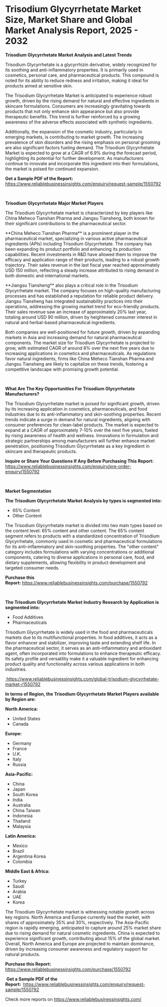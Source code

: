 <p><h1>Trisodium Glycyrrhetate Market Size, Market Share and Global Market Analysis Report, 2025 - 2032</h1></p><p><strong>Trisodium Glycyrrhetate Market Analysis and Latest Trends</strong></p>
<p><p>Trisodium Glycyrrhetate is a glycyrrhizin derivative, widely recognized for its soothing and anti-inflammatory properties. It is primarily used in cosmetics, personal care, and pharmaceutical products. This compound is noted for its ability to reduce redness and irritation, making it ideal for products aimed at sensitive skin.</p><p>The Trisodium Glycyrrhetate Market is anticipated to experience robust growth, driven by the rising demand for natural and effective ingredients in skincare formulations. Consumers are increasingly gravitating towards products that not only enhance skin appearance but also provide therapeutic benefits. This trend is further reinforced by a growing awareness of the adverse effects associated with synthetic ingredients.</p><p>Additionally, the expansion of the cosmetic industry, particularly in emerging markets, is contributing to market growth. The increasing prevalence of skin disorders and the rising emphasis on personal grooming are also significant factors fueling demand. The Trisodium Glycyrrhetate Market is expected to grow at a CAGR of 6.9% during the forecast period, highlighting its potential for further development. As manufacturers continue to innovate and incorporate this ingredient into their formulations, the market is poised for continued expansion.</p></p>
<p><strong>Get a Sample PDF of the Report:&nbsp;</strong> <a href="https://www.reliablebusinessinsights.com/enquiry/request-sample/1550792?utm_campaign=2734&utm_medium=2&utm_source=Github&utm_content=ia&utm_term=02042025&utm_id=trisodium-glycyrrhetate">https://www.reliablebusinessinsights.com/enquiry/request-sample/1550792</a></p>
<p>&nbsp;</p>
<p><strong>Trisodium Glycyrrhetate Major Market Players</strong></p>
<p><p>The Trisodium Glycyrrhetate market is characterized by key players like China Meheco Tianshan Pharma and Jiangsu Tiansheng, both known for their significant contributions to the pharmaceutical sector.</p><p>**China Meheco Tianshan Pharma** is a prominent player in the pharmaceutical market, specializing in various active pharmaceutical ingredients (APIs) including Trisodium Glycyrrhetate. The company has been expanding its product portfolio and enhancing its production capabilities. Recent investments in R&D have allowed them to improve the efficacy and application range of their products, leading to a robust growth trajectory. Their sales revenue in the last fiscal year reached approximately USD 150 million, reflecting a steady increase attributed to rising demand in both domestic and international markets.</p><p>**Jiangsu Tiansheng** also plays a critical role in the Trisodium Glycyrrhetate market. The company focuses on high-quality manufacturing processes and has established a reputation for reliable product delivery. Jiangsu Tiansheng has integrated sustainability practices into their operations, addressing the growing market trend for eco-friendly products. Their sales revenue saw an increase of approximately 20% last year, totaling around USD 90 million, driven by heightened consumer interest in natural and herbal-based pharmaceutical ingredients. </p><p>Both companies are well-positioned for future growth, driven by expanding markets in Asia and increasing demand for natural pharmaceutical components. The market size for Trisodium Glycyrrhetate is projected to grow, with estimated CAGR of around 8% over the next five years due to increasing applications in cosmetics and pharmaceuticals. As regulations favor natural ingredients, firms like China Meheco Tianshan Pharma and Jiangsu Tiansheng are likely to capitalize on these trends, fostering a competitive landscape with promising growth potential.</p></p>
<p>&nbsp;</p>
<p><strong>What Are The Key Opportunities For Trisodium Glycyrrhetate Manufacturers?</strong></p>
<p><p>The Trisodium Glycyrrhetate market is poised for significant growth, driven by its increasing application in cosmetics, pharmaceuticals, and food industries due to its anti-inflammatory and skin-soothing properties. Recent trends indicate a surge in demand for natural ingredients, aligning with consumer preferences for clean-label products. The market is expected to expand at a CAGR of approximately 7-10% over the next five years, fueled by rising awareness of health and wellness. Innovations in formulation and strategic partnerships among manufacturers will further enhance market penetration, positioning Trisodium Glycyrrhetate as a key ingredient in skincare and therapeutic products.</p></p>
<p><strong>Inquire or Share Your Questions If Any Before Purchasing This Report:</strong> <a href="https://www.reliablebusinessinsights.com/enquiry/pre-order-enquiry/1550792?utm_campaign=2734&utm_medium=2&utm_source=Github&utm_content=ia&utm_term=02042025&utm_id=trisodium-glycyrrhetate">https://www.reliablebusinessinsights.com/enquiry/pre-order-enquiry/1550792</a></p>
<p>&nbsp;</p>
<p><strong>Market Segmentation</strong></p>
<p><strong>The Trisodium Glycyrrhetate Market Analysis by types is segmented into:</strong></p>
<p><ul><li>65% Content</li><li>Other Content</li></ul></p>
<p><p>The Trisodium Glycyrrhetate market is divided into two main types based on the content level: 65% content and other content. The 65% content segment refers to products with a standardized concentration of Trisodium Glycyrrhetate, commonly used in cosmetic and pharmaceutical formulations for its anti-inflammatory and skin-soothing properties. The "other content" category includes formulations with varying concentrations or additional components, catering to diverse applications in personal care, food, and dietary supplements, allowing flexibility in product development and targeted consumer needs.</p></p>
<p><strong>Purchase this Report:&nbsp;</strong><a href="https://www.reliablebusinessinsights.com/purchase/1550792?utm_campaign=2734&utm_medium=2&utm_source=Github&utm_content=ia&utm_term=02042025&utm_id=trisodium-glycyrrhetate">https://www.reliablebusinessinsights.com/purchase/1550792</a></p>
<p>&nbsp;</p>
<p><strong>The Trisodium Glycyrrhetate Market Industry Research by Application is segmented into:</strong></p>
<p><ul><li>Food Additives</li><li>Pharmaceuticals</li></ul></p>
<p><p>Trisodium Glycyrrhetate is widely used in the food and pharmaceuticals markets due to its multifunctional properties. In food additives, it acts as a flavor enhancer and stabilizer, improving taste and extending shelf life. In the pharmaceutical sector, it serves as an anti-inflammatory and antioxidant agent, often incorporated into formulations to enhance therapeutic efficacy. Its safety profile and versatility make it a valuable ingredient for enhancing product quality and functionality across various applications in both industries.</p></p>
<p><a href="https://www.reliablebusinessinsights.com/global-trisodium-glycyrrhetate-market-r1550792?utm_campaign=2734&utm_medium=2&utm_source=Github&utm_content=ia&utm_term=02042025&utm_id=trisodium-glycyrrhetate">&nbsp;https://www.reliablebusinessinsights.com/global-trisodium-glycyrrhetate-market-r1550792</a></p>
<p><strong>In terms of Region, the Trisodium Glycyrrhetate Market Players available by Region are:</strong></p>
<p>
    <p> <strong> North America: </strong>
        <ul>
            <li>United States</li>
            <li>Canada</li>
        </ul>
        </p> 
    <p> <strong> Europe: </strong>
        <ul>
            <li>Germany</li>
            <li>France</li>
            <li>U.K.</li>
            <li>Italy</li>
            <li>Russia</li>
        </ul>
        </p> 
    <p> <strong> Asia-Pacific: </strong>
        <ul>
            <li>China</li>
            <li>Japan</li>
            <li>South Korea</li>
            <li>India</li>
            <li>Australia</li>
            <li>China Taiwan</li>
            <li>Indonesia</li>
            <li>Thailand</li>
            <li>Malaysia</li>
        </ul>
        </p> 
    <p> <strong> Latin America: </strong>
        <ul>
            <li>Mexico</li>
            <li>Brazil</li>
            <li>Argentina Korea</li>
            <li>Colombia</li>
        </ul>
        </p> 
    <p> <strong> Middle East & Africa: </strong>
        <ul>
            <li>Turkey</li>
            <li>Saudi</li>
            <li>Arabia</li>
            <li>UAE</li>
            <li>Korea</li>
        </ul>
    </p>
    </p>
<p><p>The Trisodium Glycyrrhetate market is witnessing notable growth across key regions. North America and Europe currently lead the market, with shares of approximately 35% and 30%, respectively. The Asia-Pacific region is rapidly emerging, anticipated to capture around 25% market share due to rising demand for natural cosmetic ingredients. China is expected to experience significant growth, contributing about 15% of the global market. Overall, North America and Europe are projected to maintain dominance, driven by increasing consumer awareness and regulatory support for natural products.</p></p>
<p><strong>Purchase this Report: </strong><a href="https://www.reliablebusinessinsights.com/purchase/1550792?utm_campaign=2734&utm_medium=2&utm_source=Github&utm_content=ia&utm_term=02042025&utm_id=trisodium-glycyrrhetate">https://www.reliablebusinessinsights.com/purchase/1550792</a></p>
<p>&nbsp;<strong>Get a Sample PDF of the Report:&nbsp;&nbsp;</strong><a href="https://www.reliablebusinessinsights.com/enquiry/request-sample/1550792?utm_campaign=2734&utm_medium=2&utm_source=Github&utm_content=ia&utm_term=02042025&utm_id=trisodium-glycyrrhetate">https://www.reliablebusinessinsights.com/enquiry/request-sample/1550792</a></p>
<p><strong></strong></p>
<p>Check more reports on <a href="https://www.reliablebusinessinsights.com/?utm_campaign=2734&utm_medium=2&utm_source=Github&utm_content=ia&utm_term=02042025&utm_id=trisodium-glycyrrhetate">https://www.reliablebusinessinsights.com/</a></p>